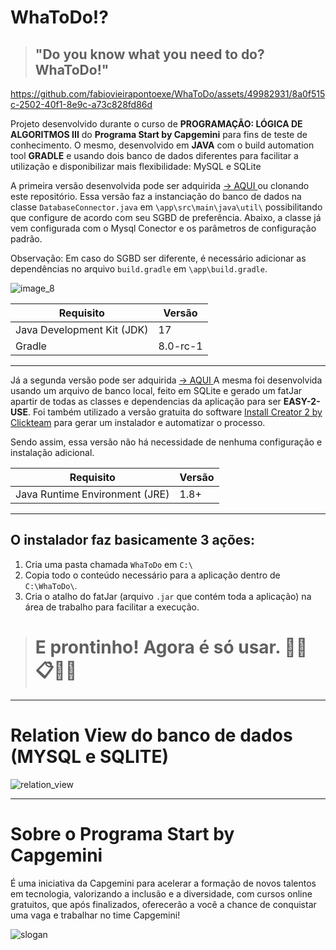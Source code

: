 # WhaToDo!?
> ## "Do you know what you need to do? WhaToDo!" 


https://github.com/fabiovieirapontoexe/WhaToDo/assets/49982931/8a0f515c-2502-40f1-8e9c-a73c828fd86d


Projeto desenvolvido durante o curso de **PROGRAMAÇÃO: LÓGICA DE ALGORITMOS III** do **Programa Start by Capgemini** para fins de teste de conhecimento. O mesmo, desenvolvido em **JAVA** com o build automation tool **GRADLE** e usando dois banco de dados diferentes para facilitar a utilização e disponibilizar mais flexibilidade: MySQL e SQLite

A primeira versão desenvolvida pode ser adquirida [→ AQUI ](https://codeload.github.com/fabiovieirapontoexe/WhaToDo/zip/refs/heads/main) ou clonando este repositório. Essa versão faz a instanciação do banco de dados na classe `DatabaseConnector.java` em  `\app\src\main\java\util\` possibilitando que configure de acordo com seu SGBD de preferência.
Abaixo, a classe já vem configurada com o Mysql Conector e os parâmetros de configuração padrão.

Observação: Em caso do SGBD ser diferente, é necessário adicionar as dependências no arquivo `build.gradle` em `\app\build.gradle`. 


![image_8](https://github.com/fabiovieirapontoexe/WhaToDo/assets/49982931/ce8f053c-7fde-458c-855f-54715360ffe4)


| Requisito |Versão  |
|--|--|
| Java Development Kit (JDK)| 17 |
| Gradle |  8.0-rc-1 |

---

Já a segunda versão pode ser adquirida [→ AQUI ](https://objects.githubusercontent.com/github-production-release-asset-2e65be/664485122/81b01291-eb6d-449b-9ba9-207c8e7318f1?X-Amz-Algorithm=AWS4-HMAC-SHA256&X-Amz-Credential=AKIAIWNJYAX4CSVEH53A%2F20230711%2Fus-east-1%2Fs3%2Faws4_request&X-Amz-Date=20230711T014633Z&X-Amz-Expires=300&X-Amz-Signature=022c52ce73c17266660382196bf617b29a20571993cdf668a3971c6feae79991&X-Amz-SignedHeaders=host&actor_id=49982931&key_id=0&repo_id=664485122&response-content-disposition=attachment%3B%20filename%3Dinstall-whatodo.exe&response-content-type=application%2Foctet-stream) A mesma foi desenvolvida usando um arquivo de banco local, feito em SQLite e gerado um fatJar apartir de todas as classes e dependencias da aplicação para ser **EASY-2-USE**. Foi também utilizado a versão gratuita do software [Install Creator 2 by Clickteam](https://www.clickteam.com/install-creator-2) para gerar um instalador e automatizar o processo.

Sendo assim, essa versão não há necessidade de nenhuma configuração e instalação adicional.

| Requisito |Versão  |
|--|--|
| Java Runtime Environment (JRE)| 1.8+ |

---

## O instalador faz basicamente 3 ações:
1. Cria uma pasta chamada `WhaToDo`  em `C:\`
2. Copia todo o conteúdo necessário para a aplicação dentro de `C:\WhaToDo\`.
3. Cria o atalho do fatJar (arquivo `.jar` que contém toda a aplicação) na área de trabalho para facilitar a execução.


> # **E prontinho! Agora é só usar. 💜👀📋🥳🎉**

---

# Relation View do banco de dados (MYSQL e SQLITE)

![relation_view](https://github.com/fabiovieirapontoexe/WhaToDo/assets/49982931/fd1832bf-e0a4-43e1-b9c4-67d52a366ff0)

---

# Sobre o Programa Start by Capgemini 

É uma iniciativa da Capgemini para acelerar a formação de novos talentos em tecnologia, valorizando a inclusão e a diversidade, com cursos online gratuitos, que após finalizados, oferecerão a você a chance de conquistar uma vaga e trabalhar no time Capgemini!

![slogan](https://github.com/fabiovieirapontoexe/WhaToDo/assets/49982931/8b697220-ce63-46ff-86ac-5ce4c4309741)

